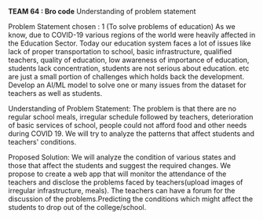 <b>TEAM 64 : Bro code</b>
Understanding of problem statement

Problem Statement chosen : 
1 (To solve problems of education)
As we know, due to COVID-19 various regions of the world were heavily affected in the Education Sector. Today our education system faces a lot of issues like lack of proper transportation to school, basic infrastructure, qualified teachers, quality of education, low awareness of importance of education, students lack concentration, students are not serious about education. etc are just a small portion of challenges which holds back the development. Develop an AI/ML model to solve one or many issues from the dataset for teachers as well as students.

Understanding of Problem Statement: 
The problem is that there are no regular school meals, irregular schedule followed by teachers, deterioration of basic services of school, people could not afford food and other needs during COVID 19. We will try to analyze the patterns that affect students and teachers' conditions.

Proposed Solution:
We will analyze the condition of various states and those that affect the students and suggest the required changes. We propose to create a web app that will monitor the attendance of the teachers and disclose the problems faced by teachers(upload images of irregular infrastructure, meals). The teachers can have a forum for the discussion of the problems.Predicting the conditions which might affect the students to drop out of the college/school.
